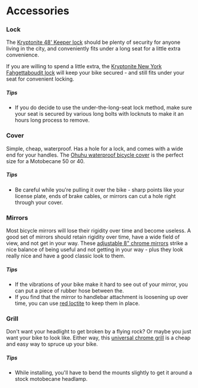 # Accessories

### Lock

The [Kryptonite 48' Keeper lock](https://www.amazon.com/gp/product/B00WE0A0JA) should be plenty of security for anyone living in the city, and conveniently fits under a long seat for a little extra convenience.

If you are willing to spend a little extra, the [Kryptonite New York Fahgettaboudit lock](https://www.amazon.com/Kryptonite-York-Fahgettaboudit-Bicycle-Chain/dp/B001SMUB7G) will keep your bike secured - and still fits under your seat for convenient locking.

##### Tips

- If you do decide to use the under-the-long-seat lock method, make sure your seat is secured by various long bolts with locknuts to make it an hours long process to remove.

### Cover

Simple, cheap, waterproof. Has a hole for a lock, and comes with a wide end for your handles. The [Ohuhu waterproof bicycle cover](https://www.amazon.com/gp/product/B018Q6RML4) is the perfect size for a Motobecane 50 or 40.

##### Tips

- Be careful while you're pulling it over the bike - sharp points like your license plate, ends of brake cables, or mirrors can cut a hole right through your cover.

### Mirrors

Most bicycle mirrors will lose their rigidity over time and become useless. A good set of mirrors should retain rigidity over time, have a wide field of view, and not get in your way. These [adjustable 8" chrome mirrors](https://www.treatland.tv/ProductDetails.asp?ProductCode=chrome-adjustable-8in-mirror) strike a nice balance of being useful and not getting in your way - plus they look really nice and have a good classic look to them.

##### Tips

- If the vibrations of your bike make it hard to see out of your mirror, you can put a piece of rubber hose between the.
- If you find that the mirror to handlebar attachment is loosening up over time, you can use [red loctite](https://www.amazon.com/Loctite-Threadlocker-Red-0-20-209741/dp/B000FP8EUS) to keep them in place.

### Grill

Don't want your headlight to get broken by a flying rock? Or maybe you just want your bike to look like. Either way, this [universal chrome grill](https://www.treatland.tv/universal-moped-chrome-headlight-grill-p/moped-grill-chrome.htm) is a cheap and easy way to spruce up your bike.

##### Tips

- While installing, you'll have to bend the mounts slightly to get it around a stock motobecane headlamp.
